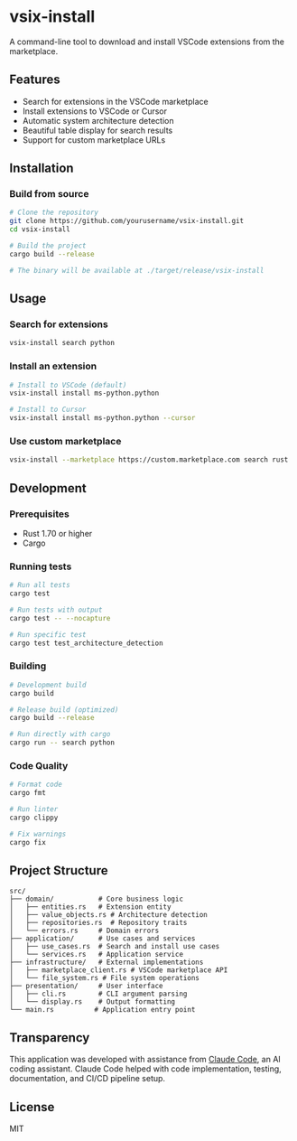 # vsix-install

A command-line tool to download and install VSCode extensions from the marketplace.

## Features

- Search for extensions in the VSCode marketplace
- Install extensions to VSCode or Cursor
- Automatic system architecture detection
- Beautiful table display for search results
- Support for custom marketplace URLs

## Installation

### Build from source

```bash
# Clone the repository
git clone https://github.com/yourusername/vsix-install.git
cd vsix-install

# Build the project
cargo build --release

# The binary will be available at ./target/release/vsix-install
```

## Usage

### Search for extensions
```bash
vsix-install search python
```

### Install an extension
```bash
# Install to VSCode (default)
vsix-install install ms-python.python

# Install to Cursor
vsix-install install ms-python.python --cursor
```

### Use custom marketplace
```bash
vsix-install --marketplace https://custom.marketplace.com search rust
```

## Development

### Prerequisites

- Rust 1.70 or higher
- Cargo

### Running tests

```bash
# Run all tests
cargo test

# Run tests with output
cargo test -- --nocapture

# Run specific test
cargo test test_architecture_detection
```

### Building

```bash
# Development build
cargo build

# Release build (optimized)
cargo build --release

# Run directly with cargo
cargo run -- search python
```

### Code Quality

```bash
# Format code
cargo fmt

# Run linter
cargo clippy

# Fix warnings
cargo fix
```

## Project Structure

```
src/
├── domain/           # Core business logic
│   ├── entities.rs   # Extension entity
│   ├── value_objects.rs # Architecture detection
│   ├── repositories.rs  # Repository traits
│   └── errors.rs     # Domain errors
├── application/      # Use cases and services
│   ├── use_cases.rs  # Search and install use cases
│   └── services.rs   # Application service
├── infrastructure/   # External implementations
│   ├── marketplace_client.rs # VSCode marketplace API
│   └── file_system.rs # File system operations
├── presentation/     # User interface
│   ├── cli.rs        # CLI argument parsing
│   └── display.rs    # Output formatting
└── main.rs          # Application entry point
```

## Transparency

This application was developed with assistance from [Claude Code](https://claude.ai/code), an AI coding assistant. Claude Code helped with code implementation, testing, documentation, and CI/CD pipeline setup.

## License

MIT